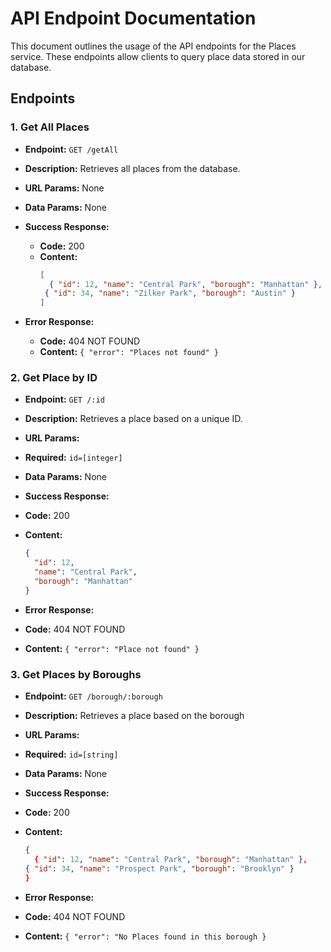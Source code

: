 # API Endpoint Documentation

This document outlines the usage of the API endpoints for the Places service. These endpoints allow clients to query place data stored in our database.

## Endpoints

### 1. Get All Places

- **Endpoint:** `GET /getAll`

- **Description:** Retrieves all places from the database.

- **URL Params:** None

- **Data Params:** None

- **Success Response:**
  - **Code:** 200
  - **Content:** 
    ```json
    [
      { "id": 12, "name": "Central Park", "borough": "Manhattan" },
     { "id": 34, "name": "Zilker Park", "borough": "Austin" }
    ]
    ```

- **Error Response:**
  - **Code:** 404 NOT FOUND
  - **Content:** `{ "error": "Places not found" }`


### 2. Get Place by ID

- **Endpoint:** `GET /:id`

- **Description:** Retrieves a place based on a unique ID.

- **URL Params:** 
- **Required:** `id=[integer]`

- **Data Params:** None

- **Success Response:**
- **Code:** 200
- **Content:**
  ```json
  {
    "id": 12,
    "name": "Central Park",
    "borough": "Manhattan"
  }
  ```

- **Error Response:**
- **Code:** 404 NOT FOUND
- **Content:** `{ "error": "Place not found" }`

### 3. Get Places by Boroughs
- **Endpoint:** `GET /borough/:borough`

- **Description:** Retrieves a place based on the borough

- **URL Params:** 
- **Required:** `id=[string]`

- **Data Params:** None

- **Success Response:**
- **Code:** 200
- **Content:**
  ```json
  {
    { "id": 12, "name": "Central Park", "borough": "Manhattan" },
  { "id": 34, "name": "Prospect Park", "borough": "Brooklyn" }
  }
  ```

- **Error Response:**
- **Code:** 404 NOT FOUND
- **Content:** `{ "error": "No Places found in this borough }`
